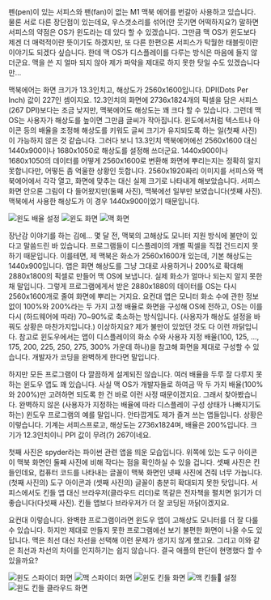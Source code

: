 펜(pen)이 있는 서피스와 팬(fan)이 없는 M1 맥북 에어를 번갈아 사용하고 있습니다. 물론 서로 다른 장단점이 있는데요, 우스갯소리를 섞어(안 웃기면 어떡하지요?) 말하면 서피스의 약점은 OS가 윈도라는 데 있다 할 수 있겠습니다. 그만큼 맥 OS가 윈도보다 제겐 더 매력적이란 뜻이기도 하겠지만, 또 다른 한편으론 서피스가 탁월한 태블릿이란 이야기도 되겠다 싶습니다. 한데 맥 OS가 디스플레이를 다루는 방식은 마음에 들지 않더군요. 맥을 쓴 지 얼마 되지 않아 제가 파악을 제대로 하지 못한 탓일 수도 있겠습니다만...

맥북에어는 화면 크기가 13.3인치고, 해상도가 2560x1600입니다. DPI(Dots Per Inch) 값이 227인 셈이지요. 12.3인치의 화면에 2736x1824개의 픽셀을 담은 서피스(267 DPI)보다는 조금 낮지만, 맥북에어도 해상도는 꽤 크다 할 수 있습니다. 그런데 맥 OS는 사용자가 해상도를 높이면 그만큼 글씨가 작아집니다. 윈도에서처럼 텍스트나 아이콘 등의 배율을 조정해 해상도를 키워도 글씨 크기가 유지되도록 하는 일(첫째 사진)이 가능하지 않은 것 같습니다. 그러다 보니 13.3인치 맥북에어에선 2560x1600 대신 1440x900이나 1680x1050로 해상도를 설정해 쓰더군요. 1440x900이나 1680x1050의 데이터를 어떻게 2560x1600로 변환해 화면에 뿌리는지는 정확히 알지 못합니다만, 어떻든 좀 억울한 상황인 듯합니다. 2560x1920짜리 이미지를 서피스와 맥북에어에서 각각 열고, 화면에 맞추는 대신 실제 크기로 나타내게 해보았습니다. 서피스 화면 안으론 그림이 다 들어왔지만(둘째 사진), 맥북에선 일부만 보였습니다(셋째 사진). 맥북에서 사용한 해상도가 이 경우 1440x900이었기 때문입니다.

![윈도 배율 설정](https://twy80.github.io/assets/images/display_win1.jpg)
![윈도 화면](https://twy80.github.io/assets/images/display_win2.jpg)
![맥 화면](https://twy80.github.io/assets/images/display_mac.png)


장난감 이야기를 하는 김에... 몇 달 전, 맥북의 고해상도 모니터 지원 방식에 불만이 있다고 말씀드린 바 있습니다. 프로그램들이 디스플레이의 개별 픽셀을 직접 건드리지 못하기 때문입니다. 이를테면, 제 맥북은 화소가 2560x1600개 있는데, 기본 해상도는 1440x900입니다. 앱은 화면 해상도를 그냥 그대로 사용하거나 200%로 확대해 2880x1800의 픽셀로 만들어 맥 OS에 보냅니다. 실제 화소가 얼마나 되는지 알지 못한 채 말입니다. 그렇게 프로그램에게서 받은 2880x1880의 데이터를 OS는 다시 2560x1600개로 줄여 화면에 뿌리는 거지요. 요컨대 앱은 모니터 화소 수에 관한 정보 없이 100%와 200%라는 두 가지 고정 배율로 화면을 구성해 OS에 전하고, OS는 이를 다시 (하드웨어에 따라) 70~90%로 축소하는 방식입니다. (사용자가 해상도 설정을 바꿔도 상황은 마찬가지입니다.) 이상하지요? 제가 불만이 있었던 것도 다 이런 까닭입니다. 참고로 윈도우에서는 앱이 디스플레이의 화소 수와 사용자 지정 배율(100, 125, ..., 175, 200, 225, 250, 275, 300% 가운데 하나)을 참고해 화면을 제대로 구성할 수 있습니다. 개발자가 코딩을 완벽하게 한다면 말입니다.

하지만 모든 프로그램이 다 깔끔하게 설계되진 않습니다. 여러 배율을 두루 잘 다루지 못하는 윈도우 앱도 꽤 있습니다. 사실 맥 OS가 개발자들로 하여금 딱 두 가지 배율(100%와 200%)만 고려하면 되도록 한 건 바로 이런 사정 때문이겠지요. 그래서 찾아봤습니다. 완벽하지 않은 (사용자가 지정하는 배율에 따라 디스플레이 구성 상태가 나빠지기도 하는) 윈도우 프로그램의 예를 말입니다. 안타깝게도 제가 즐겨 쓰는 앱들입니다. 상황은 이렇습니다. 기계는 서피스프로고, 해상도는 2736x1824며, 배율은 200%입니다. 크기가 12.3인치이니 PPI 값이 무려(?) 267이네요.

첫째 사진은 spyder라는 파이썬 관련 앱을 띄운 모습입니다. 위쪽에 있는 도구 아이콘이 맥북 화면인 둘째 사진에 비해 작다는 점을 확인하실 수 있을 겁니다. 셋째 사진은 킨들인데요, 컴퓨터 코드를 나타내는 글꼴이 맥북 화면인 넷째 사진에 견줘 너무 가늡니다. (첫째 사진의) 도구 아이콘과 (셋째 사진의) 글꼴이 충분히 확대되지 못한 탓입니다. 서피스에서도 킨들 앱 대신 브라우저(클라우드 리더)로 똑같은 전자책을 펼치면 읽기가 더 좋습니다(다섯째 사진). 킨들 앱보다 브라우저가 더 잘 코딩된 까닭이겠지요.

요컨대 이렇습니다. 완벽한 프로그램이라면 윈도우 앱이 고해상도 모니터를 더 잘 다룰 수 있습니다. 하지만 제대로 만들지 못한 프로그램에선 보기 불편한 화면이 나올 수도 있답니다. 맥은 최선 대신 차선을 선택해 이런 문제가 생기지 않게 했고요. 그리고 이와 같은 최선과 차선의 차이를 인지하기는 쉽지 않습니다. 결국 애플의 판단이 현명했다 할 수 있을까요?

![윈도 스파이더 화면](https://twy80.github.io/assets/images/Surface_python.png)
![맥 스파이더 화면](https://twy80.github.io/assets/images/Air_m1_python.png)
![윈도 킨들 화면](https://twy80.github.io/assets/images/Surface_kindle.png)
![맥 킨들 설정](https://twy80.github.io/assets/images/Air_m1_kindle.png)
![윈도 킨들 클라우드 화면](https://twy80.github.io/assets/images/Surface_kindle_cloud.png)
